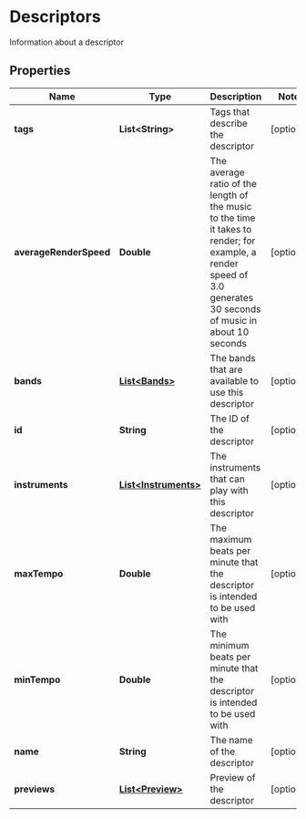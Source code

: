 

# Descriptors

Information about a descriptor

## Properties

| Name | Type | Description | Notes |
|------------ | ------------- | ------------- | -------------|
|**tags** | **List&lt;String&gt;** | Tags that describe the descriptor |  [optional] |
|**averageRenderSpeed** | **Double** | The average ratio of the length of the music to the time it takes to render; for example, a render speed of 3.0 generates 30 seconds of music in about 10 seconds |  [optional] |
|**bands** | [**List&lt;Bands&gt;**](Bands.md) | The bands that are available to use this descriptor |  [optional] |
|**id** | **String** | The ID of the descriptor |  [optional] |
|**instruments** | [**List&lt;Instruments&gt;**](Instruments.md) | The instruments that can play with this descriptor |  [optional] |
|**maxTempo** | **Double** | The maximum beats per minute that the descriptor is intended to be used with |  [optional] |
|**minTempo** | **Double** | The minimum beats per minute that the descriptor is intended to be used with |  [optional] |
|**name** | **String** | The name of the descriptor |  [optional] |
|**previews** | [**List&lt;Preview&gt;**](Preview.md) | Preview of the descriptor |  [optional] |



